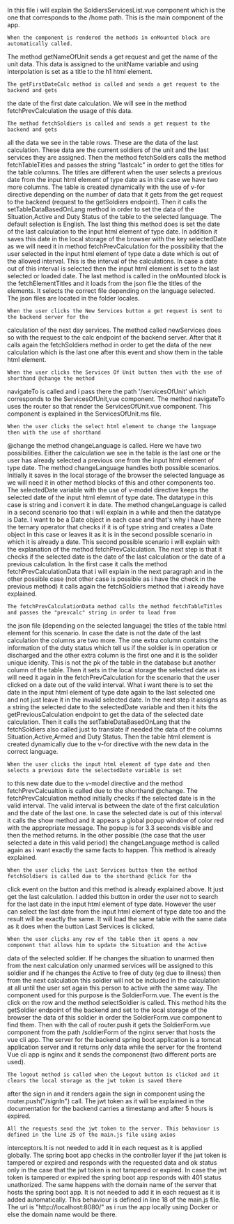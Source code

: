 In this file i will explain the SoldiersServicesList.vue component which is the one that
corresponds to the /home path. This is the main component of the app.

	When the component is rendered the methods in onMounted block are automatically called.
The method getNameOfUnit sends a get request and get the name of the unit data. This data
is assigned to the unitName variable and using interpolation is set as a title to the h1 html
element. 

	The getFirstDateCalc method is called and sends a get request to the backend and gets
the date of the first date calculation. We will see in the method fetchPrevCalculation the usage 
of this data. 

	The method fetchSoldiers is called and sends a get request to the backend and gets
all the data we see in the table rows. These are the data of the last calculation. These data are
the current soldiers of the unit and the last services they are assigned. Then the method fetchSoldiers 
calls the method fetchTableTitles and passes the string "lastcalc" in order to get the titles for the 
table columns. The titles are different when the user selects a previous date from the input html
element of type date as in this case we have two more columns. The table is created dynamically 
with the use of v-for directive depending on the number of data that it gets from the get request to 
the backend (request to the getSoldiers endpoint). Then it calls the setTableDataBasedOnLang method 
in order to set the data of the Situation,Active and Duty Status of the table to the selected language. 
The default selection is English. The last thing this method does is set the date of the last calculation
to the input html element of type date. In addition it saves this date in the local storage of the 
browser with the key selectedDate as we will need it in method fetchPrevCalculation for the possibility
that the user selected in the input html element of type date a date which is out of the allowed interval.
This is the interval of the calculations. In case a date out of this interval is selected then the input
html element is set to the last selected or loaded date. The last method is called in the onMounted block
is the fetchElementTitles and it loads from the json file the titles of the elements. It selects the correct
file depending on the language selected. The json files are located in the folder locales.

	When the user clicks the New Services button a get request is sent to the backend server for the
calculation of the next day services. The method called newServices does so with the request to the calc
endpoint of the backend server. After that it calls again the fetchSoldiers method in order to get the
data of the new calculation which is the last one after this event and show them in the table html element.

	When the user clicks the Services Of Unit button then with the use of shorthand @change the method
navigateTo is called and i pass there the path '/servicesOfUnit' which corresponds to the ServicesOfUnit,vue
component. The method navigateTo uses the router so that render the ServicesOfUnit.vue component. This component
is explained in the ServicesOfUnit.ms file.

	When the user clicks the select html element to change the language then with the use of shorthand
@change the method changeLanguage is called. Here we have two possibilities. Either the calculation we see in the
table is the last one or the user has already selected a previous one from the input html element of type date. The method
changeLanguage handles both possible scenarios. Initially it saves in the local storage of the browser the
selected language as we will need it in other method blocks of this and other components too. The selectedDate variable 
with the use of v-model directive keeps the selected date of the input html elemnt of type date. The datatype in this 
case is string and i convert it in date. The method changeLanguage is called in a second scenario too that i will explain 
in a while and then the datatype is Date. I want to be a Date object in each case and that's why i have there the ternary 
operator that checks if it is of type string and creates a Date object in this case or leaves it as it is in the second 
possible scenario in which it is already a date. This second possible scenario i will explain with the explanation of the 
method fetchPrevCalculation. The next step is that it checks if the selected date is the date of the last calculation or the
date of a previous calculation. In the first case it calls the method fetchPrevCalculationData that i will explain in the next
paragraph and in the other possible case (not other case is possible as i have the check in the previous method) it calls again
the fetchSoldiers method that i already have explained. 

	The fetchPrevCalculationData method calls the method fetchTableTitles and passes the "prevcalc" string in order to load from
the json file (depending on the selected language) the titles of the table html element for this scenario. In case the date is not
the date of the last calculation the columns are two more. The one extra column contains the information of the duty status which tell
us if the soldier is in operation or discharged and the other extra column is the first one and it is the solider unique idenity. This
is not the pk of the table in the database but another column of the table. Then it sets in the local storage the selected date as 
i will need it again in the fetchPrevCalculation for the scenario that the user clicked on a date out of the valid interval. What i want
there is to set the date in the input html element of type date again to the last selected one and not just leave it in the invalid
selected date. In the next step it assigns as a string the selected date to the selectedDate variable and then it hits the 
getPreviousCalculation endpoint to get the data of the selected date calculation. Then it calls the setTableDataBasedOnLang that the
fetchSoldiers also called just to translate if needed the data of the columns Situation,Active,Armed and Duty Status. Then the
table html element is created dynamically due to the v-for directive with the new data in the correct language. 

	When the user clicks the input html element of type date and then selects a previous date the selectedDate variable is set
to this new date due to the v-model directive and the method fetchPrevCalcualtion is called due to the shorthand @change. The 
fetchPrevCalculation method initially checks if the selected date is in the valid interval. The valid interval is between the date
of the first calculation and the date of the last one. In case the selected date is out of this interval it calls the show method
and it appears a global popup window of color red with the appropriate message. The popup is for 3.3 seconds visible and then the method
returns. In the other possible (the case that the user selected a date in this valid period) the changeLanguage method
is called again as i want exactly the same facts to happen. This method is already explained.  

	When the user clicks the Last Services button then the method fetchSoldiers is called due to the shorthand @click for the
click event on the button and this method is already explained above. It just get the last calculation. I added this button in order
the user not to search for the last date in the input html element of type date. However the user can select the last date from the
input html element of type date too and the result will be exactly the same. It will load the same table with the same data as it does
when the button Last Services is clicked.

	When the user clicks any row of the table then it opens a new component that allows him to update the Situation and the Active
data of the selected soldier. If he changes the situation to unarmed then from the next calculation only unarmed services will be
assigned to this soldier and if he changes the Active to free of duty (eg due to illness) then from the next calculation this soldier
will not be included in the calculation at all until the user set again this person to active with the same way. The component used
for this purpose is the SoldierForm.vue. The event is the click on the row and the method selectSoldier is called. This method hits
the getSoldier endpoint of the backend and set to the local storage of the browser the data of this soldier in order the SoldierForm.vue
component to find them. Then with the call of router.push it gets the SoldierForm.vue component from the path /soldierForm of the
nginx server that hosts the vue cli app. The server for the backend spring boot application is a tomcat application server and it
returns only data while the server for the frontend Vue cli app is nginx and it sends the componenst (two different ports are used).

	The logout method is called when the Logout button is clicked and it clears the local storage as the jwt token is saved there
after the sign in and it renders again the sign in component using the router.push("/signIn") call. The jwt token as it will be explained
in the documentation for the backend carries a timestamp and after 5 hours is expired.

	All the requests send the jwt token to the server. This behaviour is defined in the line 25 of the main.js file using axios 
interceptors.It is not needed to add it in each request as it is applied globally. The spring boot app checks in the controller layer 
if the jwt token is tampered or expired and responds with the requested data and ok status only in the case that the jwt token is not 
tampered or expired. In case the jwt token is tampered or expired the spring boot app responds with 401 status unathorized. The same 
happens with the domain name of the server that hosts the spring boot app. It is not needed to add it in each request as it is added 
automatically. This behaviour is defined in line 18 of the main.js file. The url is "http://localhost:8080/" as i run the app locally 
using Docker or else the domain name would be there.
